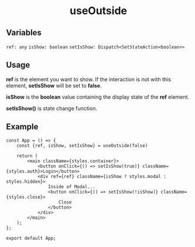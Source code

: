 <h1 align="center">useOutside</h1>

<h2>Variables</h2>

`ref: any`
`isShow: boolean`
`setIsShow: Dispatch<SetStateAction<boolean>>`

<h2>Usage</h2>

**ref** is the element you want to show. If the interaction is not with this element, **setIsShow** will be set to **false**.

**isShow** is the **boolean** value containing the display state of the **ref** element.

**setIsShow()** is state change function.

<h2>Example</h2>

    const App = () => {
        const {ref, isShow, setIsShow} = useOutside(false)
    
        return (
            <main className={styles.container}>
                <button onClick={() => setIsShow(true)} className={styles.auth}>Login</button>
                <div ref={ref} className={isShow ? styles.modal : styles.hidden}>
                    Inside of Modal...
                    <button onClick={() => setIsShow(!isShow)} className={styles.close}>
                        Close
                    </button>
                </div>
            </main>
        );
    };
    
    export default App;
